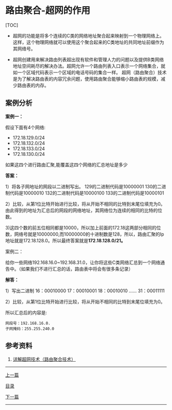 <!--
 * @Author: 千铭天
 * @Date: 2019-10-29 15:37:40
 * @LastEditors: 
 * @LastEditTime: 2019-10-29 21:40:27
 * @Description:  
 -->
# 路由聚合-超网的作用

[TOC]

+ 超网的功能是将多个连续的C类的网络地址聚合起来映射到一个物理网络上。这样，这个物理网络就可以使用这个聚合起来的C类地址的共同地址前缀作为其网络号。

+ 超网创建用来解决路由列表超出现有软件和管理人力的问题以及提供B类网络地址空间耗尽的解决办法。超网允许一个路由列表入口表示一个网络集合，就如一个区域代码表示一个区域的电话号码的集合一样。
超网（路由聚合）技术是为了解决路由表的内容冗余问题，使用路由聚合能够缩小路由表的规模，减少路由表的内存。

## 案例分析

**案例一：**

假设下面有4个网络:
+ 172.18.129.0/24
+ 172.18.132.0/24
+ 172.18.133.0/24
+ 172.18.130.0/24
  
如果这四个进行路由汇聚,能覆盖这四个网络的汇总地址是多少

**答案：**

1）将各子网地址的网段以二进制写出。
129的二进制代码是10000001
130的二进制代码是10000010
132的二进制代码是10000100
133的二进制代码是10000101

2）比较，从第1位比特开始进行比较，将从开始不相同的比特到末尾位填充为0。由此得到的地址为汇总后的网段的网络地址，其网络位为连续的相同的比特的位数。

3)这四个数的前五位相同都是10000，所以加上前面的172.18这两部分相同的位数，网络号就是10000000,而10000000的十进制数是128，所以，路由汇聚的Ip地址就是172.18.128.0。所以最终答案就是**172.18.128.0/21。**

案例二：

给你一些网络192.168.16.0~192.168.31.0，让你将这些C类网络汇总到一个网络通告中。（如果我们不进行汇总的话，路由表中将会有很多条记录）

**解答：**

1）写出二进制
16：00010000
17：00010001
18：00010010
……
31：00011111

2）比较，从第1位比特开始进行比较，将从开始不相同的比特到末尾位填充为0。

所以汇总后的内容是:
```
网段号：192.168.16.0.
子网掩码：255.255.240.0
```


## 参考资料
1. [详解超网技术（路由聚合技术）](https://blog.csdn.net/gui951753/article/details/79420870)

-----------------------------


[上一篇](IP地址分配方法.md)

[目录](index.md)

[下一篇](IPv6知识梳理.md)

-------------------------